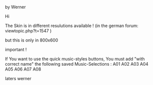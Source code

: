 by Werner

Hi

The Skin is in different resulutions available ! (in the german forum: viewtopic.php?t=1547 )

but this is only in 800x600

important !

If You want to use the quick music-styles buttons, You must add "with correct name" the following saved Music-Selections :
A01
A02
A03
A04
A05
A06
A07
A08


laters
werner
